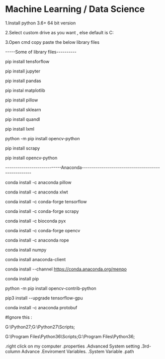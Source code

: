 # Machine Learning  / Data Science 

1.Install python 3.6+ 64 bit version 

2.Select custom drive as you want , else default is C: 

3.Open cmd copy paste the below library files

 
-----Some of library files----------

pip install tensforflow

pip install jupyter

pip install pandas

pip instal matplotlib

pip install pillow

pip install  sklearn

pip install quandl

pip install lxml 

python -m pip install opencv-python

pip install scrapy 

pip install opencv-python

----------------------------Anaconda----------------------------------------------------

conda install -c anaconda pillow 

conda install -c anaconda xlwt

conda install -c conda-forge tensorflow 

conda install -c conda-forge scrapy 

conda install -c bioconda pyx 

conda install -c conda-forge opencv

conda install -c anaconda rope 

conda install numpy

conda install anaconda-client

conda install --channel https://conda.anaconda.org/menpo 

conda install pip

python -m pip install opencv-contrib-python

pip3 install --upgrade tensorflow-gpu

conda install -c anaconda protobuf


 
 #Ignore this :
 
 G:\Python27;G:\Python27\Scripts; 
 
 G:\Program Files\Python36\Scripts\;G:\Program Files\Python36\;
 
.right click on my computer 
.properties 
.Advanced System setting 
.3rd-column Advance
.Enviroment Variables.
.System Variable
.path 

